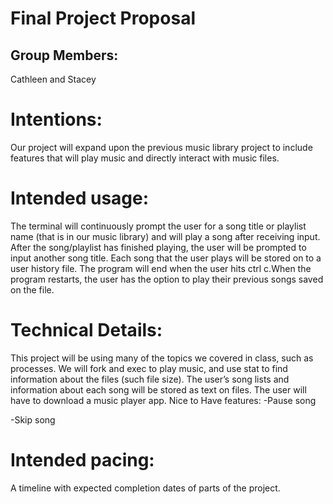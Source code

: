 # Final Project Proposal

## Group Members:

Cathleen and Stacey

# Intentions:

Our project will expand upon the previous music library project to include features that will play music and directly interact with music files. 	

# Intended usage:

The terminal will continuously prompt the user for a song title or playlist name (that is in our music library) and will play a song after receiving input. After the song/playlist has finished playing, the user will be prompted to input another song title. Each song that the user plays will be stored on to a user history file. The program will end when the user hits ctrl c.When the program restarts, the user has the option to play their previous songs saved on the file.

# Technical Details:

This project will be using many of the topics we covered in class, such as processes. We will fork and exec to play music, and use stat to find information about the files (such file size). The user’s song lists and information about each song will be stored as text on files. The user will have to download a music player app.
Nice to Have features:
-Pause song

-Skip song

# Intended pacing:

A timeline with expected completion dates of parts of the project.
